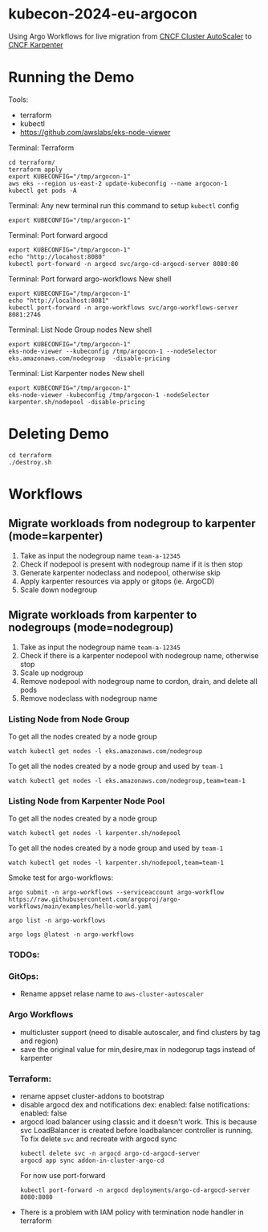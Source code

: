 # kubecon-2024-eu-argocon
Using Argo Workflows for live migration from [CNCF Cluster AutoScaler](https://github.com/kubernetes/autoscaler) to [CNCF Karpenter](https://github.com/kubernetes-sigs/karpenter)

# Running the Demo

Tools:
- terraform
- kubectl
- https://github.com/awslabs/eks-node-viewer

Terminal: Terraform
```shell
cd terraform/
terraform apply
export KUBECONFIG="/tmp/argocon-1"
aws eks --region us-east-2 update-kubeconfig --name argocon-1
kubectl get pods -A
```

Terminal: Any new terminal run this command to setup `kubectl` config
```
export KUBECONFIG="/tmp/argocon-1"
```

Terminal: Port forward argocd
```shell
export KUBECONFIG="/tmp/argocon-1"
echo "http://locahost:8080"
kubectl port-forward -n argocd svc/argo-cd-argocd-server 8080:80
```

Terminal: Port forward argo-workflows
New shell
```shell
export KUBECONFIG="/tmp/argocon-1"
echo "http://localhost:8081"
kubectl port-forward -n argo-workflows svc/argo-workflows-server 8081:2746
```

Terminal: List Node Group nodes
New shell
```shell
export KUBECONFIG="/tmp/argocon-1"
eks-node-viewer --kubeconfig /tmp/argocon-1 --nodeSelector eks.amazonaws.com/nodegroup  -disable-pricing
```

Terminal: List Karpenter nodes
New shell
```shell
export KUBECONFIG="/tmp/argocon-1"
eks-node-viewer -kubeconfig /tmp/argocon-1 -nodeSelector karpenter.sh/nodepool -disable-pricing
```

# Deleting Demo
```shell
cd terraform
./destroy.sh
```

# Workflows

## Migrate workloads from nodegroup to karpenter (mode=karpenter)
1. Take as input the nodegroup name `team-a-12345`
1. Check if nodepool is present with nodegroup name if it is then stop
1. Generate karpenter nodeclass and nodepool, otherwise skip
1. Apply karpenter resources via apply or gitops (ie. ArgoCD)
1. Scale down nodegroup

## Migrate workloads from karpenter to nodegroups (mode=nodegroup)
1. Take as input the nodegroup name `team-a-12345`
1. Check if there is a karpenter nodepool with nodegroup name, otherwise stop
1. Scale up nodgroup
1. Remove nodepool with nodegroup name to cordon, drain, and delete all pods
1. Remove nodeclass with nodegroup name


### Listing Node from Node Group
To get all the nodes created by a node group
```shell
watch kubectl get nodes -l eks.amazonaws.com/nodegroup
```
To get all the nodes created by a node group and used by `team-1`
```shell
watch kubectl get nodes -l eks.amazonaws.com/nodegroup,team=team-1
```

### Listing Node from Karpenter Node Pool
To get all the nodes created by a node group
```shell
watch kubectl get nodes -l karpenter.sh/nodepool
```
To get all the nodes created by a node group and used by `team-1`
```shell
watch kubectl get nodes -l karpenter.sh/nodepool,team=team-1
```

Smoke test for argo-workflows:
```shell
argo submit -n argo-workflows --serviceaccount argo-workflow https://raw.githubusercontent.com/argoproj/argo-workflows/main/examples/hello-world.yaml

argo list -n argo-workflows

argo logs @latest -n argo-workflows
```




### TODOs:

### GitOps:
- Rename appset relase name to `aws-cluster-autoscaler`

### Argo Workflows
- multicluster support (need to disable autoscaler, and find clusters by tag and region)
- save the original value for min,desire,max in nodegorup tags instead of karpenter

### Terraform:
- rename appset cluster-addons to bootstrap
- disable argocd dex and notifications
    dex:
      enabled: false
    notifications:
      enabled: false
- argocd load balancer using classic and it doesn't work. This is because svc LoadBalancer is created before loadbalancer controller is running.
    To fix delete `svc` and recreate with argocd sync
    ```shell
    kubectl delete svc -n argocd argo-cd-argocd-server
    argocd app sync addon-in-cluster-argo-cd
    ```
    For now use port-forward
    ```shell
    kubectl port-forward -n argocd deployments/argo-cd-argocd-server 8080:8080
    ```
- There is a problem with IAM policy with termination node handler in terraform



